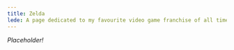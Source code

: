 ```yaml
---
title: Zelda
lede: A page dedicated to my favourite video game franchise of all time.
---
```


*Placeholder!*
